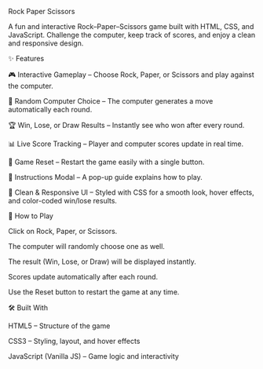 Rock Paper Scissors

A fun and interactive Rock–Paper–Scissors game built with HTML, CSS, and JavaScript. Challenge the computer, keep track of scores, and enjoy a clean and responsive design.

✨ Features

🎮 Interactive Gameplay – Choose Rock, Paper, or Scissors and play against the computer.

🤖 Random Computer Choice – The computer generates a move automatically each round.

🏆 Win, Lose, or Draw Results – Instantly see who won after every round.

📊 Live Score Tracking – Player and computer scores update in real time.

🔄 Game Reset – Restart the game easily with a single button.

📖 Instructions Modal – A pop-up guide explains how to play.

🎨 Clean & Responsive UI – Styled with CSS for a smooth look, hover effects, and color-coded win/lose results.

🎯 How to Play

Click on Rock, Paper, or Scissors.

The computer will randomly choose one as well.

The result (Win, Lose, or Draw) will be displayed instantly.

Scores update automatically after each round.

Use the Reset button to restart the game at any time.

🛠️ Built With

HTML5 – Structure of the game

CSS3 – Styling, layout, and hover effects

JavaScript (Vanilla JS) – Game logic and interactivity
